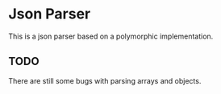 # Json Parser
This is a json parser based on a polymorphic implementation.
## TODO
There are still some bugs with parsing arrays and objects.
